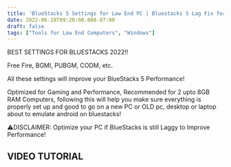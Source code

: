 ```yaml
---
title: 'BlueStacks 5 Settings for Low End PC | Bluestacks 5 Lag Fix for Low End PC'
date: 2022-06-28T09:20:00.008-07:00
draft: false
tags: ["Tools for Low End Computers", "Windows"]
---
```


BEST SETTINGS FOR BLUESTACKS 2022!!

Free Fire, BGMI, PUBGM, CODM, etc.

All these settings will improve your BlueStacks 5 Performance!

Optimized for Gaming and Performance, Recommended for 2 upto 8GB RAM Computers, following this will help you make sure everything is properly set up and good to go on a new PC or OLD pc, desktop or laptop about to emulate android on bluestacks!

⚠DISCLAIMER: Optimize your PC if BlueStacks is still Laggy to Improve Performance!

**VIDEO TUTORIAL**
------------------